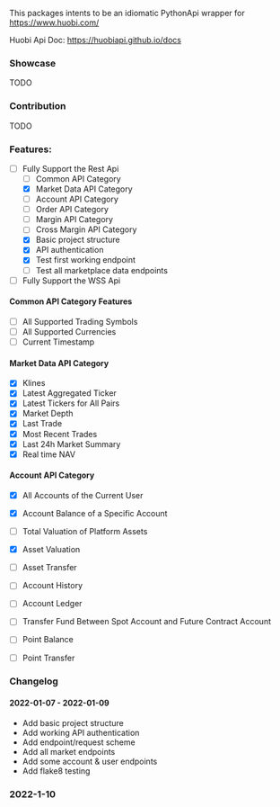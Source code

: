 This packages intents to be an idiomatic PythonApi wrapper for https://www.huobi.com/

Huobi Api Doc: https://huobiapi.github.io/docs
### Showcase
TODO

### Contribution
TODO


### Features:
  - [ ] Fully Support the Rest Api
    - [ ] Common API Category
    - [x] Market Data API Category
    - [ ] Account API Category
    - [ ] Order API Category
    - [ ] Margin API Category
    - [ ] Cross Margin API Category
    - [x] Basic project structure
    - [x] API authentication
    - [x] Test first working endpoint
    - [ ] Test all marketplace data endpoints
  - [ ] Fully Support the WSS Api

#### Common API Category Features
- [ ] All Supported Trading Symbols
- [ ] All Supported Currencies
- [ ] Current Timestamp

#### Market Data API Category
- [x] Klines
- [x] Latest Aggregated Ticker
- [x] Latest Tickers for All Pairs
- [x] Market Depth
- [x] Last Trade
- [x] Most Recent Trades
- [x] Last 24h Market Summary
- [x] Real time NAV

#### Account API Category
- [x] All Accounts of the Current User
- [x] Account Balance of a Specific Account
- [ ] Total Valuation of Platform Assets
- [x] Asset Valuation
- [ ] Asset Transfer
- [ ] Account History
- [ ] Account Ledger
- [ ] Transfer Fund Between Spot Account and Future Contract Account
- [ ] Point Balance
- [ ] Point Transfer


### Changelog
#### 2022-01-07 - 2022-01-09
* Add basic project structure
* Add working API authentication
* Add endpoint/request scheme
* Add all market endpoints
* Add some account & user endpoints
* Add flake8 testing
### 2022-1-10 